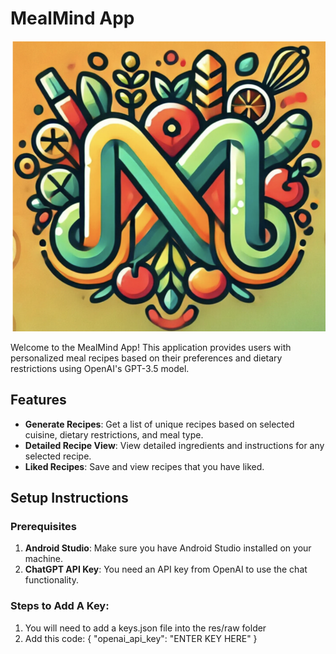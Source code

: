 # MealMind App

![MealMind Logo](logo.png)

Welcome to the MealMind App! This application provides users with personalized meal recipes based on their preferences and dietary restrictions using OpenAI's GPT-3.5 model.

## Features

- **Generate Recipes**: Get a list of unique recipes based on selected cuisine, dietary restrictions, and meal type.
- **Detailed Recipe View**: View detailed ingredients and instructions for any selected recipe.
- **Liked Recipes**: Save and view recipes that you have liked.

## Setup Instructions

### Prerequisites

1. **Android Studio**: Make sure you have Android Studio installed on your machine.
2. **ChatGPT API Key**: You need an API key from OpenAI to use the chat functionality.

### Steps to Add A Key:

1. You will need to add a keys.json file into the res/raw folder
2. Add this code:
{
  "openai_api_key": "ENTER KEY HERE"
}



